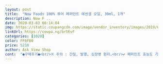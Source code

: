 ```yaml
---
layout: post 
title:  "Now Foods 100% 퓨어 페퍼민트 에센셜 오일, 30ml, 1개" 
description: Now F ..
date: 2020-03-03 06:14:04 
img: https://static.coupangcdn.com/image/vendor_inventory/images/2019/03/22/14/8/fdf22888-2f18-48b9-a36a-6928dacb5ffc.png 
linkUrl: https://coupa.ng/br5EvF 
categories: [1020] 
color: FF6F00 
price: 5210 
author: Ask View Shop 
cont:  "●구매후기●<br/>※ 주의 : 간질, 발열, 심장병 환자,<br/>✔️ 페퍼민트 효능도 기억해두세요<br/>❌❌❌❌❌❌임산부 사용금지, 눈 및 점막 사용금지<br/>그런데 바른것도 좋지만<br/>그리고 근육통 있을때 바디오일이나 알로에다가<br/>꼭 원액이니까 희석해서 쓰세요!!!<br/>꼭 희석해서 쓰세요 ㅠㅠ<br/>꼭! 사용후에 손을 깨끗히 세정해주세요!<br/>나우푸드 100% 페퍼민트 에션셜 오일 59ml<br/>낫어요 ㅠㅠㅜ 아직도 남아있어오<br/>냉각효과, 통증완화 작용을 해서 발의 피로를 푸는데도 좋다.<br/><br/>너무 시원해서 조아조아 했는데요 ㅠㅠㅠ<br/>다용도로 쓰기 좋아서 재구매하는 제품중 하나에요<br/>두통, 편두통, 치통, 근육통을 완화⭕️<br/>또한 못쓰는 플라스틱컵에 물조금하고<br/>모기 많이 물리시는 분들은 공감하실거에요ㅜ<br/>무인양품에서 아로마스톤을 구입해서 사용중이에요<br/>무진장 시원해지면서 기분이 상쾌해지는 바로 그!!!!<br/>발라주고 마사지 하고<br/>발향이 뽝! 되는건 아니지만 은은하니 좋아요<br/>벌레물렸을때 바르시는데 바르면 서서히<br/>사용시 재사용 하지마시고<br/>사용할수 있어서 좋고 츄천합니돵 :)<br/>상당히 피부가 예민하고 모기랑 벌레에<br/>소화불량을 해소⭕️<br/>손가락마디랑 근육통에 좋아요<br/>순도 100%의 천연 오일이므로 ㅠㅠ<br/>순환계 흐름을 촉진시켜주므로 비만 완화 ⭕️<br/>안그럼 재사용하면 머리랑 코에 안좋더라구요<br/>앞으로 다른 오일들도 구매해보려구요!<br/>엄마가 바닷가마을에 사시거든요<br/>엄청 시원 하다고 느끼는<br/>에센셜 오일은<br/>여름되면 고생하시거든요ㅜㅡㅜ<br/>연세가 있으시고 비염이 있으셔서<br/>온몸에 두드러기가 심하게<br/>완소 오일이에요~<br/>요제품 똑똑 몇방울로 마사지 해주면<br/>원액을 마구마구 발랐던 사람으로서<br/>이점 유의하세요!<br/>일본제품을 구매하지 않으려고 에센스오일을 쿠팡직구로 구매했어요 가격은 훨씬 저렴한데 용량이 더 많아서 좋아요<br/>잘 물리셔서 한번 물리면 잠도 못자고<br/>잠깐 ‼️‼️‼️‼️‼️<br/>저번에 지네에 물려서 고생하셨는데<br/>전 이런거 따갑다고 느끼기보다<br/>절대 만진손으로 눈에 닿으면 화끈거리니깐<br/>조금씩 호전되는 중 ㅠㅠㅠ<br/>주의할 점 ㅠㅠ<br/>주의해야함을 안내드립니다!!!!<br/>페퍼민트 에센셜오일 다양하게<br/>페퍼민트 오일 똑똑 몇방울 떨어뜨리묜<br/>페퍼민트 향이 은은해서 기분좋아져요 :<br/> -D<br/>페퍼민트 향이 푸아~~ 하고 퍼지는<br/>페퍼민트오일 바르고 효과 톡톡히 보고 있어요!<br/>페퍼민트오일을 제가 다목적으로 쓰다가<br/>편이라서 머리랑 목이랑 시원하게<br/>피곤할때 귀뒤쪽 바르면 시원하고 좋구요<br/>피로회복, 졸음방지에 효과적⭕️<br/>피부가 예민하지 않다는 이유로<br/>피부가 진정되고 가렵지도 않다고 아주 달고 사세욧<br/>피지분비 조절작용을 해서 지성피부 및 모발에도 좋다.<br/><br/>하루 이틀 뒤에 바른 곳에<br/>항염증, 항박테리아 효과가 있어 여드름 치유⭕️<br/>향이 안나면 버리고 만들고 이렇게 사용하세요<br/>호흡기 질환과 감기에 효과적⭕️<br/>화장실에 두고 쓰는데 들어갈때마다 은은하게 상쾌한향이 납니다<br/>희석해서 쓰면 아주 좋습니다<br/>※ 주의 : 간질, 발열, 심장병 환자,<br/>✔️ 페퍼민트 효능도 기억해두세요<br/>❌❌❌❌❌❌임산부 사용금지, 눈 및 점막 사용금지<br/>그런데 바른것도 좋지만<br/>그리고 근육통 있을때 바디오일이나 알로에다가<br/>꼭 원액이니까 희석해서 쓰세요!!!<br/>꼭 희석해서 쓰세요 ㅠㅠ<br/>꼭! 사용후에 손을 깨끗히 세정해주세요!<br/>나우푸드 100% 페퍼민트 에션셜 오일 59ml<br/>낫어요 ㅠㅠㅜ 아직도 남아있어오<br/>냉각효과, 통증완화 작용을 해서 발의 피로를 푸는데도 좋다.<br/><br/>너무 시원해서 조아조아 했는데요 ㅠㅠㅠ<br/>다용도로 쓰기 좋아서 재구매하는 제품중 하나에요<br/>두통, 편두통, 치통, 근육통을 완화⭕️<br/>또한 못쓰는 플라스틱컵에 물조금하고<br/>모기 많이 물리시는 분들은 공감하실거에요ㅜ<br/>무인양품에서 아로마스톤을 구입해서 사용중이에요<br/>무진장 시원해지면서 기분이 상쾌해지는 바로 그!!!!<br/>발라주고 마사지 하고<br/>발향이 뽝! 되는건 아니지만 은은하니 좋아요<br/>벌레물렸을때 바르시는데 바르면 서서히<br/>사용시 재사용 하지마시고<br/>사용할수 있어서 좋고 츄천합니돵 :)<br/>상당히 피부가 예민하고 모기랑 벌레에<br/>소화불량을 해소⭕️<br/>손가락마디랑 근육통에 좋아요<br/>순도 100%의 천연 오일이므로 ㅠㅠ<br/>순환계 흐름을 촉진시켜주므로 비만 완화 ⭕️<br/>안그럼 재사용하면 머리랑 코에 안좋더라구요<br/>앞으로 다른 오일들도 구매해보려구요!<br/>엄마가 바닷가마을에 사시거든요<br/>엄청 시원 하다고 느끼는<br/>에센셜 오일은<br/>여름되면 고생하시거든요ㅜㅡㅜ<br/>연세가 있으시고 비염이 있으셔서<br/>온몸에 두드러기가 심하게<br/>완소 오일이에요~<br/>요제품 똑똑 몇방울로 마사지 해주면<br/>원액을 마구마구 발랐던 사람으로서<br/>이점 유의하세요!<br/>일본제품을 구매하지 않으려고 에센스오일을 쿠팡직구로 구매했어요 가격은 훨씬 저렴한데 용량이 더 많아서 좋아요<br/>잘 물리셔서 한번 물리면 잠도 못자고<br/>잠깐 ‼️‼️‼️‼️‼️<br/>저번에 지네에 물려서 고생하셨는데<br/>전 이런거 따갑다고 느끼기보다<br/>절대 만진손으로 눈에 닿으면 화끈거리니깐<br/>조금씩 호전되는 중 ㅠㅠㅠ<br/>주의할 점 ㅠㅠ<br/>주의해야함을 안내드립니다!!!!<br/>페퍼민트 에센셜오일 다양하게<br/>페퍼민트 오일 똑똑 몇방울 떨어뜨리묜<br/>페퍼민트 향이 은은해서 기분좋아져요 :<br/> -D<br/>페퍼민트 향이 푸아~~ 하고 퍼지는<br/>페퍼민트오일 바르고 효과 톡톡히 보고 있어요!<br/>페퍼민트오일을 제가 다목적으로 쓰다가<br/>편이라서 머리랑 목이랑 시원하게<br/>피곤할때 귀뒤쪽 바르면 시원하고 좋구요<br/>피로회복, 졸음방지에 효과적⭕️<br/>피부가 예민하지 않다는 이유로<br/>피부가 진정되고 가렵지도 않다고 아주 달고 사세욧<br/>피지분비 조절작용을 해서 지성피부 및 모발에도 좋다.<br/><br/>하루 이틀 뒤에 바른 곳에<br/>항염증, 항박테리아 효과가 있어 여드름 치유⭕️<br/>향이 안나면 버리고 만들고 이렇게 사용하세요<br/>호흡기 질환과 감기에 효과적⭕️<br/>화장실에 두고 쓰는데 들어갈때마다 은은하게 상쾌한향이 납니다<br/>희석해서 쓰면 아주 좋습니다<br/>" 
---
```

